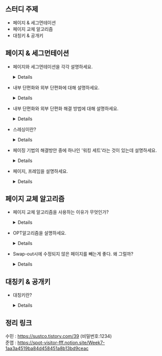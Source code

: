 ## 스터디 주제

* 페이지 & 세그먼테이션
* 페이지 교체 알고리즘
* 대칭키 & 공개키

## 페이지 & 세그먼테이션

- 페이지와 세그먼테이션을 각각 설명하세요.
  <details>
  
  페이지는 고정 사이즈의 작은 프로세스 조각이고, 세그먼테이션은 가변적인 영역인 세그먼트로 분할하는 것을 말한다.
  
  페이지 크기가 작으면 내부 단편화가 줄어들고, 페이지 사상 테이블은 늘어나며, 페이지 부재가 늘어난다.   
  
  페이지 부재 현상이 많이 일어나면 성능이 떨어진다.
  
  이러한 기법들은 다중 프로그래밍 시스템에 여러 프로세스를 수용하기 위해 주기억장치를 동적 분할하는 메모리 관리 작업이 필요하기 때문이다.
  </details>
- 내부 단편화와 외부 단편화에 대해 설명하세요.
  <details>
  단편화란 기억 장치의 빈 공간 또는 자료가 여러 조각으로 나뉘는 현상이다. 프로세스들이 메모리에 적재되고 제거되는 일이 반복되면 프로세스들이 차지하는
  메모리 틈 사이에 사용하지 못할 만큼의 자유 공간이 늘어나게 된다.
  
  내부단편화: 주기억장치 내 사용자 영역이 실행 프로그램보다 커서 프로그램의 사용 공간을 할당 후 사용되지 않고 남게 되는 현상을 말한다.
  
  외부단편화: 남아있는 총 메모리 공간이 요청한 메모리 공간보다 크지만, 남아있는 공간이 연속적이지 않아 발생하는 현상
  
  
  </details>
  
- 내부 단편화와 외부 단편화 해결 방법에 대해 설명하세요.

  <details>
  내부 단편화는 통합과 압축, slab allocator 방식으로 해결한다. slab allocator은 페이지 프레임을 할당받아 공간을 작은 크기로 분할하고 메모리 요청시 작은 크기로 메모리를 할당/해제하는 동적 메모리 기법이다.
  
  외부 단편화는 통합과 압축, 버디 메모리 할당 방식으로 해결한다. 버디 메모리 할당 방식은 요청한 프로세스 크기에 가장 알맞은 크기를 할당하기 위해 메모리를 2의 지수승 크기로 분할하여 메모리를 할당하는 기법이다.
  </details>

- 스레싱이란?
  <details>
    어떤 프로세스가 계속적으로 페이지 부재가 발생하여 프로세스의 실제 처리 시간보다 페이지 교체 시간이 더 많아지는 현상이다.
  
    오류율이 클수록 스레싱이 많이 많이 발생한 것이고, 스레싱으로 인해 전체 시스템의 성능 및 처리율은 저하된다.
    페이지 부재가 계속 증가하여 기억장치 접근 시간이 증가한다.
  </details>
  
 - 페이징 기법의 해결방안 중에 하나인 '워킹 세트'라는 것이 있는데 설명하세요.
    <details>
      각 프로세스가 많이 참조하는 페이지들의 집합을 주기억장치 공간에 계속 상주하게 하여 빈번한 페이지 교체 현상을 줄이고자 하는 기법이다. 이 기법은 워킹 세트
      추적관리가 복잡하고, 워킹 세트 크기 설정의 모호함이 발생한다.
    </details>
    
 - 페이지, 프레임을 설명하세요.
    <details>
      페이지는 고정 사이즈의 가상 메모리 내 프로세스 조각이고, 프레임은 페이지 크기와 같은 주기억장치의 메모리 조각이다.
    </details>
## 페이지 교체 알고리즘

- 페이지 교체 알고리즘을 사용하는 이유가 무엇인가?
    <details>
  페이지 부재가 발생하면 가상기억장치에서 필요한 페이지를 찾아 주기억장치에 적재해야 하는데, 이때 주기억장치의 모든 페이지 프레임이 사용중이면 어떤 페이지 프레임을 선택하여
  교체할 것인지를 결정하는 기법이 페이지 교체 알고리즘
    </details>

- OPT알고리즘을 설명하세요.
    <details>
    OPT 알고리즘은 앞으로 가장 오랫동안 사용하지 않을 페이지를 교체하는 알고리즘이다. 모든 페이지 교체 알고리즘 중 page-fault 발생이 가장 적다.
    </details>

- Swap-out시에 수정되지 않은 페이지를 빼는게 좋다. 왜 그럴까?
    <details>
  만약 수정되면 메인 메모리에서 내보낼 때, 하드 디스크에서 또 수정을 진행해야 하므로 시간이 오래 걸린다.
    </details>

## 대칭키 & 공개키

- 대칭키란?
    <details>
  암호화와 복호화와 같은 암호키(대칭키)를 사용하는 알고리즘
  
  장점: 동일한 키를 주고 받기 때문에, 매우 빠르다는 장점이 있다. 대용량 Data 암호화에 적합하다.

  단점: 대칭키 전달 과정에서 해킹 위험에 노출 위험이 있다.
    </details>

## 정리 링크

수민 : https://sustco.tistory.com/39 (비밀번호:1234)
<br>
준엽 : https://spot-visitor-fff.notion.site/Week7-1aa3a4519ba84d458451a8b13bd9ceac
